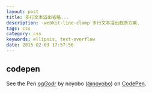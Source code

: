 ```yaml
---
layout: post
title: 多行文本溢出省略...
description: -webkit-line-clamp 多行文本溢出截断方案.
tags: css
category: css
keywords: ellipsis, text-overflow
date: 2015-02-03 17:57:56
---
```


## codepen

<p data-height="195" data-theme-id="0" data-slug-hash="ogGodr" data-default-tab="result" data-user="noyobo" class='codepen'>See the Pen <a href='http://codepen.io/noyobo/pen/ogGodr/'>ogGodr</a> by noyobo (<a href='http://codepen.io/noyobo'>@noyobo</a>) on <a href='http://codepen.io'>CodePen</a>.</p>
<script async src="//assets.codepen.io/assets/embed/ei.js"></script>
